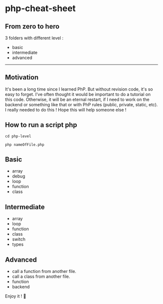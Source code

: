 # php-cheat-sheet

## From zero to hero

3 folders with different level :

- basic
- intermediate
- advanced

---

## Motivation

It's been a long time since I learned PhP. But without revision code, it's so easy to forget.
I've often thought it would be important to do a tutorial on this code. Otherwise, it will be an eternal restart, if I need to work on the backend or something like that or with PhP rules (public, private, static, etc).
I really needed to do this ! Hope this will help someone else !

## How to run a script php

`cd php-level`

`php nameOfFile.php`

## Basic

- array
- debug
- loop
- function
- class

## Intermediate

- array
- loop
- function
- class
- switch
- types

## Advanced

- call a function from another file.
- call a class from another file.
- function
- backend

Enjoy it ! :koala: